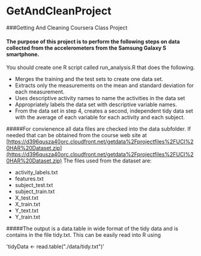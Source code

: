 # GetAndCleanProject
###Getting And Cleaning Coursera Class Project

#### The purpose of this project is to perform the following steps on data collected from the accelerometers from the Samsung Galaxy S smartphone. 
You should create one R script called run_analysis.R that does the following. 
* Merges the training and the test sets to create one data set.
* Extracts only the measurements on the mean and standard deviation for each measurement. 
* Uses descriptive activity names to name the activities in the data set
* Appropriately labels the data set with descriptive variable names. 
* From the data set in step 4, creates a second, independent tidy data set with the average of each variable for each activity and each subject.

#####For convienence all data files are checked into the data subfolder.  If needed that can be obtained from the course web site at
[https://d396qusza40orc.cloudfront.net/getdata%2Fprojectfiles%2FUCI%20HAR%20Dataset.zip](https://d396qusza40orc.cloudfront.net/getdata%2Fprojectfiles%2FUCI%20HAR%20Dataset.zip) 
The files used from the dataset are:
* activity_labels.txt
* features.txt
* subject_test.txt
* subject_train.txt
* X_test.txt
* X_train.txt
* Y_text.txt
* Y_train.txt

#####The output is a data.table in wide format of the tidy data and is contains in the file tidy.txt.
This can be easily read into R using

'tidyData <- read.table("./data/tidy.txt")'



